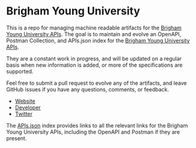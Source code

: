 # Brigham Young UniversityThis is a repo for managing machine readable artifacts for the [Brigham Young University APIs](https://byu.edu). The goal is to maintain and evolve an OpenAPI, Postman Collection, and APIs.json index for the [Brigham Young University APIs](https://byu.edu).They are a constant work in progress, and will be updated on a regular basis when new information is added, or more of the specifications are supported.Feel free to submit a pull request to evolve any of the artifacts, and leave GitHub issues if you have any questions, comments, or feedback.- [Website](https://byu.edu)- [Developer](https://byu.edu)- [Twitter](https://twitter.com/BYU)The [APIs.json](https://github.com/api-evangelist/brigham-young-university/blob/master/apis.json) index provides links to all the relevant links for the Brigham Young University APIs, including the OpenAPI and Postman if they are present.